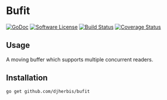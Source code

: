 Bufit
==========

[![GoDoc](https://godoc.org/github.com/djherbis/bufit?status.svg)](https://godoc.org/github.com/djherbis/bufit)
[![Software License](https://img.shields.io/badge/license-MIT-brightgreen.svg)](LICENSE.txt)
[![Build Status](https://travis-ci.org/djherbis/bufit.svg?branch=master)](https://travis-ci.org/djherbis/bufit) 
[![Coverage Status](https://coveralls.io/repos/djherbis/bufit/badge.svg?branch=master)](https://coveralls.io/r/djherbis/bufit?branch=master)

Usage
------------
A moving buffer which supports multiple concurrent readers.

Installation
------------
```sh
go get github.com/djherbis/bufit
```
